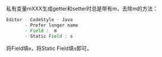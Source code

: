 私有变量mXXX生成getter和setter时总是带有m，去除m的方法：

```java
Editor - CodeStyle - Java
       - Prefer longer name
       - Field :  m
       - Static Field : s
```
将Field填`m`，将Static Field填`s`即可。
